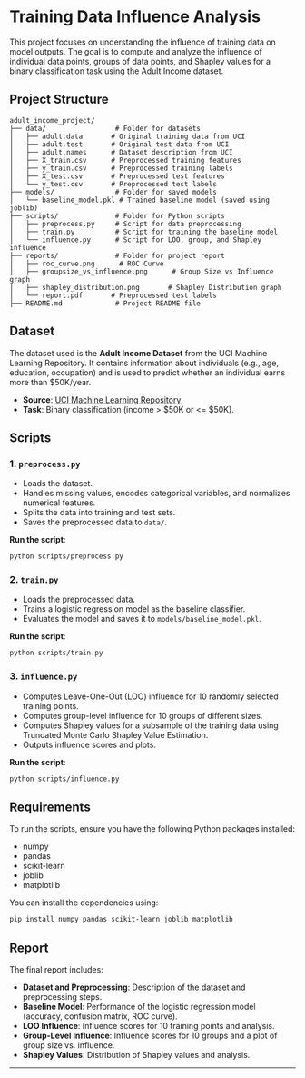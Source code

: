 # Training Data Influence Analysis

This project focuses on understanding the influence of training data on model outputs. The goal is to compute and analyze the influence of individual data points, groups of data points, and Shapley values for a binary classification task using the Adult Income dataset.

## Project Structure
```
adult_income_project/
├── data/                 # Folder for datasets
│   ├── adult.data       # Original training data from UCI
│   ├── adult.test       # Original test data from UCI
│   ├── adult.names      # Dataset description from UCI
│   ├── X_train.csv      # Preprocessed training features
│   ├── y_train.csv      # Preprocessed training labels
│   ├── X_test.csv       # Preprocessed test features
│   └── y_test.csv       # Preprocessed test labels
├── models/               # Folder for saved models
│   └── baseline_model.pkl # Trained baseline model (saved using joblib)
├── scripts/              # Folder for Python scripts
│   ├── preprocess.py     # Script for data preprocessing
│   ├── train.py          # Script for training the baseline model
│   └── influence.py      # Script for LOO, group, and Shapley influence
├── reports/              # Folder for project report
│   ├── roc_curve.png      # ROC Curve
│   ├── groupsize_vs_influence.png      # Group Size vs Influence graph
│   ├── shapley_distribution.png       # Shapley Distribution graph
│   └── report.pdf       # Preprocessed test labels
├── README.md             # Project README file
```

## Dataset

The dataset used is the **Adult Income Dataset** from the UCI Machine Learning Repository. It contains information about individuals (e.g., age, education, occupation) and is used to predict whether an individual earns more than $50K/year.

- **Source**: [UCI Machine Learning Repository](https://archive.ics.uci.edu/ml/datasets/adult)
- **Task**: Binary classification (income > $50K or <= $50K).

## Scripts

### 1. `preprocess.py`
- Loads the dataset.
- Handles missing values, encodes categorical variables, and normalizes numerical features.
- Splits the data into training and test sets.
- Saves the preprocessed data to `data/`.

**Run the script**:
```bash
python scripts/preprocess.py
```

### 2. `train.py`
- Loads the preprocessed data.
- Trains a logistic regression model as the baseline classifier.
- Evaluates the model and saves it to `models/baseline_model.pkl`.

**Run the script**:
```bash
python scripts/train.py
```

### 3. `influence.py`
- Computes Leave-One-Out (LOO) influence for 10 randomly selected training points.
- Computes group-level influence for 10 groups of different sizes.
- Computes Shapley values for a subsample of the training data using Truncated Monte Carlo Shapley Value Estimation.
- Outputs influence scores and plots.

**Run the script**:
```bash
python scripts/influence.py
```

## Requirements

To run the scripts, ensure you have the following Python packages installed:

- numpy
- pandas
- scikit-learn
- joblib
- matplotlib

You can install the dependencies using:
```bash
pip install numpy pandas scikit-learn joblib matplotlib
```

## Report

The final report includes:

- **Dataset and Preprocessing**: Description of the dataset and preprocessing steps.
- **Baseline Model**: Performance of the logistic regression model (accuracy, confusion matrix, ROC curve).
- **LOO Influence**: Influence scores for 10 training points and analysis.
- **Group-Level Influence**: Influence scores for 10 groups and a plot of group size vs. influence.
- **Shapley Values**: Distribution of Shapley values and analysis.

---

